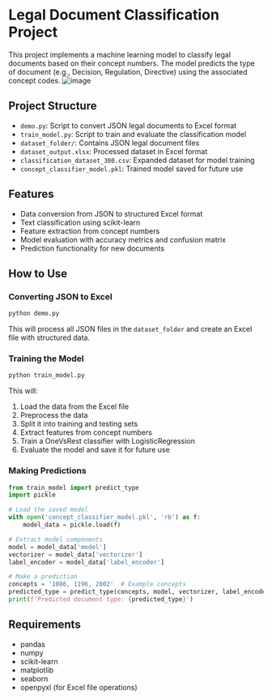 # Legal Document Classification Project

This project implements a machine learning model to classify legal documents based on their concept numbers. The model predicts the type of document (e.g., Decision, Regulation, Directive) using the associated concept codes.
![image](https://github.com/user-attachments/assets/c32e303b-645c-4788-a260-9145bedda68d)

## Project Structure

- `demo.py`: Script to convert JSON legal documents to Excel format
- `train_model.py`: Script to train and evaluate the classification model
- `dataset_folder/`: Contains JSON legal document files
- `dataset_output.xlsx`: Processed dataset in Excel format
- `classification_dataset_300.csv`: Expanded dataset for model training
- `concept_classifier_model.pkl`: Trained model saved for future use

## Features

- Data conversion from JSON to structured Excel format
- Text classification using scikit-learn
- Feature extraction from concept numbers
- Model evaluation with accuracy metrics and confusion matrix
- Prediction functionality for new documents

## How to Use

### Converting JSON to Excel

```python
python demo.py
```

This will process all JSON files in the `dataset_folder` and create an Excel file with structured data.

### Training the Model

```python
python train_model.py
```

This will:
1. Load the data from the Excel file
2. Preprocess the data
3. Split it into training and testing sets
4. Extract features from concept numbers
5. Train a OneVsRest classifier with LogisticRegression
6. Evaluate the model and save it for future use

### Making Predictions

```python
from train_model import predict_type
import pickle

# Load the saved model
with open('concept_classifier_model.pkl', 'rb') as f:
    model_data = pickle.load(f)

# Extract model components
model = model_data['model']
vectorizer = model_data['vectorizer']
label_encoder = model_data['label_encoder']

# Make a prediction
concepts = '1086, 1196, 2002'  # Example concepts
predicted_type = predict_type(concepts, model, vectorizer, label_encoder)
print(f'Predicted document type: {predicted_type}')
```

## Requirements

- pandas
- numpy
- scikit-learn
- matplotlib
- seaborn
- openpyxl (for Excel file operations)
